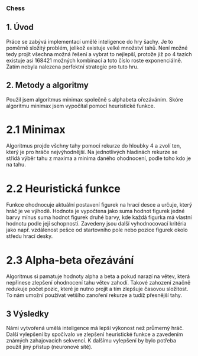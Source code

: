 ### Chess

## 1. Úvod
Práce se zabývá implementací umělé
inteligence do hry šachy. Je to poměrně složitý problém,
jelikož existuje velké množství tahů. Není
možné tedy projít všechna možná řešení a vybrat to
nejlepší, protože již po 4 tazích existuje asi 168421
možných kombinací a toto číslo roste exponenciálně.
Zatím nebyla nalezena perfektní strategie pro tuto
hru.


## 2. Metody a algoritmy
Použil jsem algoritmus minimax společně s alphabeta
ořezáváním. Skóre algoritmu minimax jsem
vypočítal pomocí heuristické funkce.

# 2.1 Minimax
Algoritmus projde všchny tahy pomocí rekurze do
hloubky 4 a zvolí ten, který je pro hráče nejvýhodnější.
Na jednotlivých hladinách rekurze se střídá
výběr tahu z maxima a minima daného ohodnocení,
podle toho kdo je na tahu.
# 2.2 Heuristická funkce
Funkce ohodnocuje aktuální postavení figurek na
hrací desce a určuje, který hráč je ve výhodě. Hodnota
je vypočtena jako suma hodnot figurek jedné
barvy mínus suma hodnot figurek druhé barvy, kde
každá figurka má vlastní hodnotu podle její schopností.
Zavedeny jsou další vyhodnocovací kritéria
jako např. vzdálenost pešce od startovního pole
nebo pozice figurek okolo středu hrací desky.
# 2.3 Alpha-beta ořezávání
Algoritmus si pamatuje hodnoty alpha a beta a pokud
narazí na větev, která nepřinese zlepšení ohodnocení
tahu větev zahodí. Takové zahození značně
redukuje počet pozic, které je nutno projít a tím
zlepšuje časovou složitost. To nám umožní používat
vetšího zanoření rekurze a tudíž přesnější tahy.

## 3 Výsledky
Námi vytvořená umělá inteligence má lepší výkonost
než průmerný hráč. Další vylepšení by spočívalo ve
zlepšení heuristické funkce a zavedením známých
zahajovacích sekvencí. K dalšímu vylepšení by bylo
potřeba použít jiný přístup (neuronové sítě).
